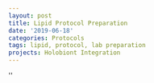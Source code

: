 ```yaml
---
layout: post
title: Lipid Protocol Preparation
date: '2019-06-18'
categories: Protocols
tags: lipid, protocol, lab preparation
projects: Holobiont Integration
---
```



''



